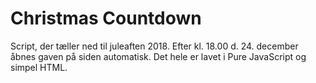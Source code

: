 # Christmas Countdown
Script, der tæller ned til juleaften 2018. Efter kl. 18.00 d. 24. december åbnes gaven på siden automatisk. Det hele er lavet i Pure JavaScript og simpel HTML.
